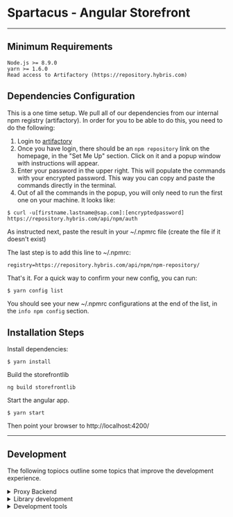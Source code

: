 # Spartacus - Angular Storefront

---

## Minimum Requirements

```
Node.js >= 8.9.0
yarn >= 1.6.0
Read access to Artifactory (https://repository.hybris.com)
```

## Dependencies Configuration

This is a one time setup. We pull all of our dependencies from our internal npm registry (artifactory). In order for you to be able to do this, you need to do the following:

1.  Login to [artifactory](https://repository.hybris.com/webapp/#/login)
2.  Once you have login, there should be an `npm repository` link on the homepage, in the "Set Me Up" section. Click on it and a popup window with instructions will appear.
3.  Enter your password in the upper right. This will populate the commands with your encrypted password. This way you can copy and paste the commands directly in the terminal.
4.  Out of all the commands in the popup, you will only need to run the first one on your machine. It looks like:

```
$ curl -u[firstname.lastname@sap.com]:[encryptedpassword] https://repository.hybris.com/api/npm/auth
```

As instructed next, paste the result in your ~/.npmrc file (create the file if it doesn't exist)

The last step is to add this line to ~/.npmrc:

```
registry=https://repository.hybris.com/api/npm/npm-repository/
```

That's it. For a quick way to confirm your new config, you can run:

```
$ yarn config list
```

You should see your new ~/.npmrc configurations at the end of the list, in the `info npm config` section.

## Installation Steps

Install dependencies:

```
$ yarn install
```

Build the storefrontlib

```
ng build storefrontlib
```

Start the angular app.

```
$ yarn start
```

Then point your browser to http://localhost:4200/

---

## Development

The following topiocs outline some topics that improve the development experience.

<details><summary>Proxy Backend</summary>
We provide a proxy configuration to allows development without a local Hybris Commerce installation.

There are 2 available configurations for the backend:

1.  Redirect backend calls to an external available commerce server
2.  Redirect backend calls to a local [json-server](https://github.com/typicode/json-serve)

The advantages of a proxied backend are:

- allows developers to build features without knowledge of setting up and running Hybris Commerce.
- more lightweight as we do not run an expensive server locally
- allows developers to build features that require a backend that's not yet (fully) ready
- we do not add any mock configuration of proxy configurations in the production code; only used during development.
- the proxy settings allows to work around CORS, so that devs don't need to worry about this.
- the mock data can be used for both read and other CRUD operations

The 2 different modes can be started with `yarn start:proxy` or `yarn start:mock`.

⚠️ The mock data is dynamically generated by the help of [faker.js](https://github.com/Marak/faker.js). The content is not yet finalized and needs to be completed and optimized.

</details>

<details><summary>Library development</summary>

When developing library code, you have to rebuild the library each time you want to see and test your changes in the running app. The Anguar 6 docs give some explanations in [Why do I need to build the library everytime I make changes?](https://github.com/angular/angular-cli/wiki/stories-create-library#why-do-i-need-to-build-the-library-everytime-i-make-changes)

That being said, there is a way to configure the workspace so the lib code is buit like a standalone application, giving the developer the convenience of hot reloading changes.

**WARNING:** This configuration is optional and should only be used for convenience on local development environments. **It should never be commited back to git.**

Here is how it's done: In the tsconfig.json file at the root of the repo, change this:

```
    "paths": {
      "storefrontlib": [
        "dist/storefrontlib"
      ]
    }
```

And use this instead:

```
    "paths": {
      "storefrontlib": [
        "projects/storefrontlib/src/public_api"
      ]
    }
```

</details>

<details><summary>Development tools</summary>

### Code Editor: VS Code

This project is intended to be edited with [Microsoft Visial Studio Code](https://code.visualstudio.com)

#### VS Code Workspace Extensions

The development team relies on a few extensions for productivity and code compliance. When you open the source folder in vscode, if you are missing some of these recommended extensions, vscode will prompt you for installation. The list of recommended extensions is found in '.vscode/extensions.json'.

Please make sure you install them.

#### VS Code Workspace settings

These are vscode settings the team relies on. They are shared and enforced via vscode workspace settings. If you want to change something, propose the change don't just commit it, so the whole team uses it.

### Browser: Google Chrome

For development, Google Chrome is recommended. There is a "Debugger for Chrome" extension for vscode in the workspace extensions. This allows you to place breakpoint in typescript from vscode and debug the app from vscode.
Chrome also manages well security exceptions that are needed to get the application running in a development environment.

</details>
